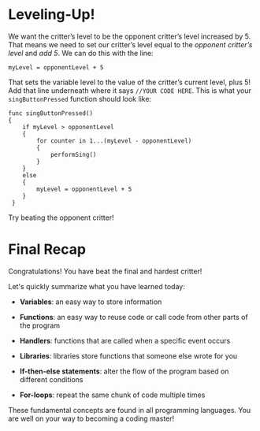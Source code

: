 Leveling-Up!
=====

We want the critter’s level to be the opponent critter’s level increased by 5. That means we need to set our critter’s level equal to the *opponent critter’s level* and *add 5*. We can do this with the line:

	myLevel = opponentLevel + 5
	
That sets the variable level to the value of the critter’s current level, plus 5! Add that line underneath where it says ```//YOUR CODE HERE```. This is what your ```singButtonPressed``` function should look like:

	func singButtonPressed()
	{
	 	if myLevel > opponentLevel 
	 	{
	 		for counter in 1...(myLevel - opponentLevel) 
	 		{
	 			performSing()
	 		}
	 	}
	 	else
	 	{
	 		myLevel = opponentLevel + 5
	 	}
	 }
	 
Try beating the opponent critter!

Final Recap
========
Congratulations! You have beat the final and hardest critter!

Let's quickly summarize what you have learned today:


- **Variables**: an easy way to store information


- **Functions**: an easy way to reuse code or call code from other parts of the program


- **Handlers**: functions that are called when a specific event occurs



- **Libraries**: libraries store functions that someone else wrote for you



- **If-then-else statements**: alter the flow of the program based on different conditions <!--IS THERE A BETTER WAY TO PHRASE THIS??-->



- **For-loops**: repeat the same chunk of code multiple times


These fundamental concepts are found in all programming languages. You are well on your way to becoming a coding master!